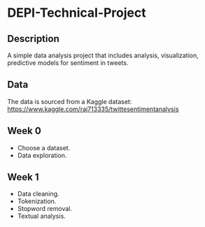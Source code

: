 ﻿# DEPI-Technical-Project

## Description

A simple data analysis project that includes analysis, visualization, predictive models for sentiment in tweets.

## Data

The data is sourced from a Kaggle dataset: <https://www.kaggle.com/raj713335/twittesentimentanalysis>

## Week 0

- Choose a dataset.
- Data exploration.

## Week 1

- Data cleaning.
- Tokenization.
- Stopword removal.
- Textual analysis.
